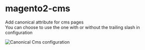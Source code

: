 # magento2-cms
Add canonical attribute for cms pages  
You can choose to use the one with or without the trailing slash in configuration

<img src="https://www.h-hennes.fr/blog/wp-content/uploads/2021/03/magento-cms-canonical.png" alt="Canonical Cms configuration" />
